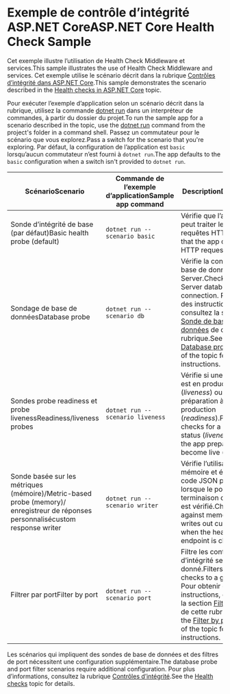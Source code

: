 # <a name="aspnet-core-health-check-sample"></a><span data-ttu-id="136cc-101">Exemple de contrôle d’intégrité ASP.NET Core</span><span class="sxs-lookup"><span data-stu-id="136cc-101">ASP.NET Core Health Check Sample</span></span>

<span data-ttu-id="136cc-102">Cet exemple illustre l’utilisation de Health Check Middleware et services.</span><span class="sxs-lookup"><span data-stu-id="136cc-102">This sample illustrates the use of Health Check Middleware and services.</span></span> <span data-ttu-id="136cc-103">Cet exemple utilise le scénario décrit dans la rubrique [Contrôles d’intégrité dans ASP.NET Core](https://docs.microsoft.com/aspnet/core/host-and-deploy/health-checks).</span><span class="sxs-lookup"><span data-stu-id="136cc-103">This sample demonstrates the scenario described in the [Health checks in ASP.NET Core](https://docs.microsoft.com/aspnet/core/host-and-deploy/health-checks) topic.</span></span>

<span data-ttu-id="136cc-104">Pour exécuter l’exemple d’application selon un scénario décrit dans la rubrique, utilisez la commande [dotnet run](https://docs.microsoft.com/dotnet/core/tools/dotnet-run) dans un interpréteur de commandes, à partir du dossier du projet.</span><span class="sxs-lookup"><span data-stu-id="136cc-104">To run the sample app for a scenario described in the topic, use the [dotnet run](https://docs.microsoft.com/dotnet/core/tools/dotnet-run) command from the project's folder in a command shell.</span></span> <span data-ttu-id="136cc-105">Passez un commutateur pour le scénario que vous explorez.</span><span class="sxs-lookup"><span data-stu-id="136cc-105">Pass a switch for the scenario that you're exploring.</span></span> <span data-ttu-id="136cc-106">Par défaut, la configuration de l’application est `basic` lorsqu’aucun commutateur n’est fourni à `dotnet run`.</span><span class="sxs-lookup"><span data-stu-id="136cc-106">The app defaults to the `basic` configuration when a switch isn't provided to `dotnet run`.</span></span>

| <span data-ttu-id="136cc-107">Scénario</span><span class="sxs-lookup"><span data-stu-id="136cc-107">Scenario</span></span>                                               | <span data-ttu-id="136cc-108">Commande de l’exemple d’application</span><span class="sxs-lookup"><span data-stu-id="136cc-108">Sample app command</span></span>               | <span data-ttu-id="136cc-109">Description</span><span class="sxs-lookup"><span data-stu-id="136cc-109">Description</span></span> |
| ------------------------------------------------------ | -------------------------------- | ----------- |
| <span data-ttu-id="136cc-110">Sonde d’intégrité de base (par défaut)</span><span class="sxs-lookup"><span data-stu-id="136cc-110">Basic health probe (default)</span></span>                           | `dotnet run --scenario basic`    | <span data-ttu-id="136cc-111">Vérifie que l’application peut traiter les requêtes HTTP.</span><span class="sxs-lookup"><span data-stu-id="136cc-111">Confirms that the app can process HTTP requests.</span></span> |
| <span data-ttu-id="136cc-112">Sondage de base de données</span><span class="sxs-lookup"><span data-stu-id="136cc-112">Database probe</span></span>                                         | `dotnet run --scenario db`       | <span data-ttu-id="136cc-113">Vérifie la connexion de base de données SQL Server.</span><span class="sxs-lookup"><span data-stu-id="136cc-113">Checks a SQL Server database connection.</span></span> <span data-ttu-id="136cc-114">Pour obtenir des instructions, consultez la section [Sonde de base de données](https://docs.microsoft.com/aspnet/core/host-and-deploy/health-checks#database-probe) de cette rubrique.</span><span class="sxs-lookup"><span data-stu-id="136cc-114">See the [Database probe](https://docs.microsoft.com/aspnet/core/host-and-deploy/health-checks#database-probe) section of the topic for instructions.</span></span> |
| <span data-ttu-id="136cc-115">Sondes probe readiness et probe liveness</span><span class="sxs-lookup"><span data-stu-id="136cc-115">Readiness/liveness probes</span></span>                              | `dotnet run --scenario liveness` | <span data-ttu-id="136cc-116">Vérifie si une application est en production (*liveness*) ou en préparation à la production (*readiness*).</span><span class="sxs-lookup"><span data-stu-id="136cc-116">Performs checks for a live app status (*liveness*) versus the app preparing to become live (*readiness*).</span></span> |
| <span data-ttu-id="136cc-117">Sonde basée sur les métriques (mémoire)/</span><span class="sxs-lookup"><span data-stu-id="136cc-117">Metric-based probe (memory)/</span></span><br><span data-ttu-id="136cc-118">enregistreur de réponses personnalisé</span><span class="sxs-lookup"><span data-stu-id="136cc-118">custom response writer</span></span> | `dotnet run --scenario writer`   | <span data-ttu-id="136cc-119">Vérifie l’utilisation de la mémoire et écrit du code JSON personnalisé lorsque le point de terminaison d’intégrité est vérifié.</span><span class="sxs-lookup"><span data-stu-id="136cc-119">Checks against memory use and writes out custom JSON when the health endpoint is checked.</span></span> |
| <span data-ttu-id="136cc-120">Filtrer par port</span><span class="sxs-lookup"><span data-stu-id="136cc-120">Filter by port</span></span>                                         | `dotnet run --scenario port`     | <span data-ttu-id="136cc-121">Filtre les contrôles d’intégrité selon un port donné.</span><span class="sxs-lookup"><span data-stu-id="136cc-121">Filters health checks to a given port.</span></span> <span data-ttu-id="136cc-122">Pour obtenir des instructions, consultez la section [Filtrer par port](https://docs.microsoft.com/aspnet/core/host-and-deploy/health-checks#filter-by-port) de cette rubrique.</span><span class="sxs-lookup"><span data-stu-id="136cc-122">See the [Filter by port](https://docs.microsoft.com/aspnet/core/host-and-deploy/health-checks#filter-by-port) section of the topic for instructions.</span></span> |

<span data-ttu-id="136cc-123">Les scénarios qui impliquent des sondes de base de données et des filtres de port nécessitent une configuration supplémentaire.</span><span class="sxs-lookup"><span data-stu-id="136cc-123">The database probe and port filter scenarios require additional configuration.</span></span> <span data-ttu-id="136cc-124">Pour plus d’informations, consultez la rubrique [Contrôles d’intégrité](https://docs.microsoft.com/aspnet/core/host-and-deploy/health-checks).</span><span class="sxs-lookup"><span data-stu-id="136cc-124">See the [Health checks](https://docs.microsoft.com/aspnet/core/host-and-deploy/health-checks) topic for details.</span></span>

